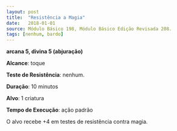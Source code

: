 ```yaml
---
layout: post
title:  "Resistência a Magia"
date:   2018-01-01
source: Módulo Básico 198, Módulo Básico Edição Revisada 208.
tags: [nenhum, bardo]
---
```


**arcana 5, divina 5 (abjuração)**

**Alcance**: toque

**Teste de Resistência**: nenhum.

**Duração**: 10 minutos

**Alvo**: 1 criatura

**Tempo de Execução**: ação padrão

O alvo recebe +4 em testes de resistência contra magia.

